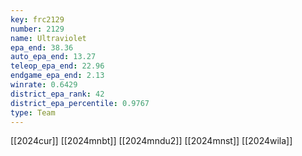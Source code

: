 ```yaml
---
key: frc2129
number: 2129
name: Ultraviolet
epa_end: 38.36
auto_epa_end: 13.27
teleop_epa_end: 22.96
endgame_epa_end: 2.13
winrate: 0.6429
district_epa_rank: 42
district_epa_percentile: 0.9767
type: Team
---
```

[[2024cur]]
[[2024mnbt]]
[[2024mndu2]]
[[2024mnst]]
[[2024wila]]
